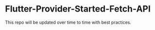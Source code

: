 # Flutter-Provider-Started-Fetch-API

This repo will be updated over time to time with best practices.
